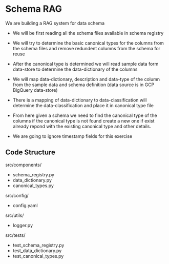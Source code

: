 # Schema RAG 

We are building a RAG system for data schema 
- We will be first reading all the schema files available in schema registry 
- We will try to determine the basic canonical types for the columns from the schema files and remove redundent columns from the schema for reuse 
- After the canonical type is determined we will read sample data form data-store to determine the data-dictionary of the columns 
- We will map data-dictionary, description and data-type of the column from the sample data and schema definition (data source is in GCP BigQuery data-store)
- There is a mapping of data-dictionary to data-classification will determine the data-classification and place it in canonical type file 


- From here given a schema we need to find the canonical type of the columns if the canonical type is not found create a new one if exist already repond with the existing canonical type and other details.

- We are going to ignore timestamp fields for this exercise 


## Code Structure 

src/components/
- schema_registry.py
- data_dictionary.py
- canonical_types.py

src/config/
- config.yaml

src/utils/
- logger.py


src/tests/
- test_schema_registry.py
- test_data_dictionary.py
- test_canonical_types.py

